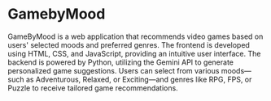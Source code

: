 # GamebyMood
GameByMood is a web application that recommends video games based on users' selected moods and preferred genres. The frontend is developed using HTML, CSS, and JavaScript, providing an intuitive user interface. The backend is powered by Python, utilizing the Gemini API to generate personalized game suggestions. Users can select from various moods—such as Adventurous, Relaxed, or Exciting—and genres like RPG, FPS, or Puzzle to receive tailored game recommendations.
